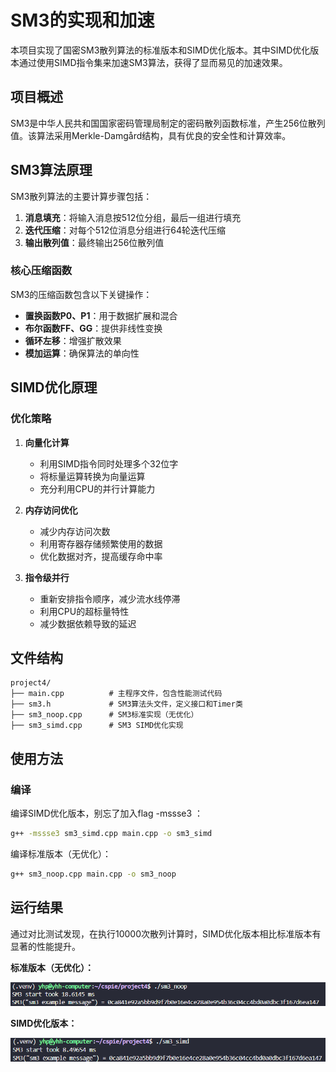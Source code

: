 # SM3的实现和加速

本项目实现了国密SM3散列算法的标准版本和SIMD优化版本。其中SIMD优化版本通过使用SIMD指令集来加速SM3算法，获得了显而易见的加速效果。

## 项目概述

SM3是中华人民共和国国家密码管理局制定的密码散列函数标准，产生256位散列值。该算法采用Merkle-Damgård结构，具有优良的安全性和计算效率。

## SM3算法原理

SM3散列算法的主要计算步骤包括：

1. **消息填充**：将输入消息按512位分组，最后一组进行填充
2. **迭代压缩**：对每个512位消息分组进行64轮迭代压缩
3. **输出散列值**：最终输出256位散列值

### 核心压缩函数

SM3的压缩函数包含以下关键操作：
- **置换函数P0、P1**：用于数据扩展和混合
- **布尔函数FF、GG**：提供非线性变换
- **循环左移**：增强扩散效果
- **模加运算**：确保算法的单向性

## SIMD优化原理

### 优化策略

1. **向量化计算**
   - 利用SIMD指令同时处理多个32位字
   - 将标量运算转换为向量运算
   - 充分利用CPU的并行计算能力

2. **内存访问优化**
   - 减少内存访问次数
   - 利用寄存器存储频繁使用的数据
   - 优化数据对齐，提高缓存命中率

3. **指令级并行**
   - 重新安排指令顺序，减少流水线停滞
   - 利用CPU的超标量特性
   - 减少数据依赖导致的延迟

## 文件结构

```
project4/
├── main.cpp          # 主程序文件，包含性能测试代码
├── sm3.h             # SM3算法头文件，定义接口和Timer类
├── sm3_noop.cpp      # SM3标准实现（无优化）
├── sm3_simd.cpp      # SM3 SIMD优化实现
```

## 使用方法

### 编译

编译SIMD优化版本，别忘了加入flag  -mssse3 ：
```bash
g++ -mssse3 sm3_simd.cpp main.cpp -o sm3_simd
```

编译标准版本（无优化）：
```bash
g++ sm3_noop.cpp main.cpp -o sm3_noop
```
## 运行结果

通过对比测试发现，在执行10000次散列计算时，SIMD优化版本相比标准版本有显著的性能提升。

**标准版本（无优化）：**

![SM3 无优化](./noop.png)

**SIMD优化版本：**

![SM3 SIMD](./res.png)